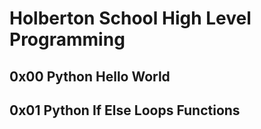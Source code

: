 # Holberton School High Level Programming

## 0x00 Python Hello World

## 0x01 Python If Else Loops Functions


